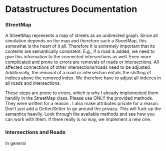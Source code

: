 # Datastructures Documentation

### StreetMap

A StreetMap represents a map of streets as an undirected graph. Since all simulation depends on the map and therefore such a StreetMap, this somewhat is the heart of it all. Therefore it is *extremely* important that its contents are semantically consistent. E.g., if a road is added, we need to give this information to the connected intersections as well. Even more complicated and prone to errors are removals of roads or intersections. All affected connections of other intersections/roads need to be adjusted. Additionally, the removal of a road or intersection entails the shifting of indices above the removed index. We therefore have to adjust all indeces in all roads and intersections.

These steps are prone to errors, which is why I already implemented them handily in the StreetMap class. Please use ONLY the provided methods. They were written for a reason . I also make attributes private for a reason. Don't just add a Getter/Setter to go around the privacy. This will fuck up the semantics heavily. Look through the available methods and see how you can work with them. If there really is no way, we implement a new one.

### Intersections and Roads

In general 